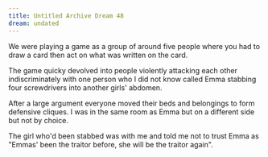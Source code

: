 ```yaml
---
title: Untitled Archive Dream 48
dream: undated
---
```


We were playing a game as a group of around five people where you had to draw a card then act on what was written on the card.

The game quicky devolved into people violently attacking each other indiscriminately with one person who I did not know called Emma stabbing four screwdrivers into another girls' <!-- Dodger --> abdomen.

After a large argument everyone moved their beds and belongings to form defensive cliques. I was in the same room as Emma but on a different side but not by choice.

The girl who'd been stabbed was with me and told me not to trust Emma as "Emmas' been the traitor before, she will be the traitor again".
